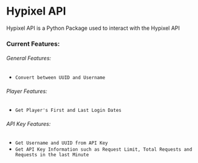 # Hypixel API

Hypixel API is a Python Package used to interact with the Hypixel API

### Current Features:

###### General Features:

- ```Convert between UUID and Username```

###### Player Features:

- ```Get Player's First and Last Login Dates```

###### API Key Features:

- ```Get Username and UUID from API Key```
- ```Get API Key Information such as Request Limit, Total Requests and Requests in the last Minute```
